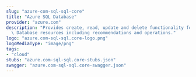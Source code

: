 ```yaml
---
slug: "azure-com-sql-sql-core"
title: "Azure SQL Database"
provider: "azure.com"
description: "Provides create, read, update and delete functionality for Azure SQL\
  \ Database resources including recommendations and operations."
logo: "azure.com-sql-sql.core-logo.png"
logoMediaType: "image/png"
tags:
- "cloud"
stubs: "azure.com-sql-sql.core-stubs.json"
swagger: "azure.com-sql-sql.core-swagger.json"
---
```

